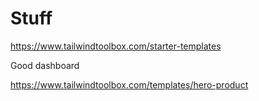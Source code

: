 # Stuff

https://www.tailwindtoolbox.com/starter-templates

Good dashboard


https://www.tailwindtoolbox.com/templates/hero-product

